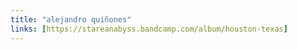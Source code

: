 ```yaml
---
title: "alejandro quiñones"
links: [https://stareanabyss.bandcamp.com/album/houston-texas]
---
```



